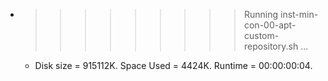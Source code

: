 * >>>>>>>>> Running inst-min-con-00-apt-custom-repository.sh ...
  * Disk size = 915112K. Space Used = 4424K. Runtime = 00:00:00:04.
